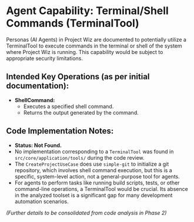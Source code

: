# Agent Capability: Terminal/Shell Commands (TerminalTool)

Personas (AI Agents) in Project Wiz are documented to potentially utilize a TerminalTool to execute commands in the terminal or shell of the system where Project Wiz is running. This capability would be subject to appropriate security limitations.

## Intended Key Operations (as per initial documentation):

- **ShellCommand:**
    - Executes a specified shell command.
    - Returns the output generated by the command.

## Code Implementation Notes:
- **Status: Not Found.**
- No implementation corresponding to a `TerminalTool` was found in `src/core/application/tools/` during the code review.
- The `CreateProjectUseCase` does use `simple-git` to initialize a git repository, which involves shell command execution, but this is a specific, system-level action, not a general-purpose tool for agents.
- For agents to perform tasks like running build scripts, tests, or other command-line operations, a TerminalTool would be crucial. Its absence in the analyzed toolset is a significant gap for many development automation scenarios.

*(Further details to be consolidated from code analysis in Phase 2)*
